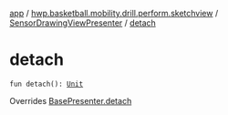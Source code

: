 [app](../../index.md) / [hwp.basketball.mobility.drill.perform.sketchview](../index.md) / [SensorDrawingViewPresenter](index.md) / [detach](.)

# detach

`fun detach(): `[`Unit`](https://kotlinlang.org/api/latest/jvm/stdlib/kotlin/-unit/index.html)

Overrides [BasePresenter.detach](../../hwp.basketball.mobility/-base-presenter/detach.md)

